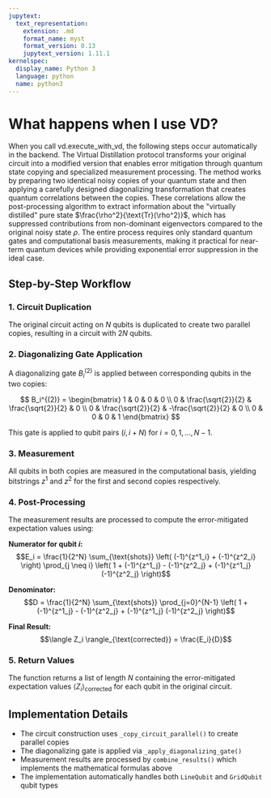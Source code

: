 ```yaml
---
jupytext:
  text_representation:
    extension: .md
    format_name: myst
    format_version: 0.13
    jupytext_version: 1.11.1
kernelspec:
  display_name: Python 3
  language: python
  name: python3
---
```


# What happens when I use VD?

When you call vd.execute_with_vd, the following steps occur automatically in the backend. The Virtual Distillation protocol transforms your original circuit into a modified version that enables error mitigation through quantum state copying and specialized measurement processing. The method works by preparing two identical noisy copies of your quantum state and then applying a carefully designed diagonalizing transformation that creates quantum correlations between the copies. These correlations allow the post-processing algorithm to extract information about the "virtually distilled" pure state $\frac{\rho^2}{\text{Tr}(\rho^2)}$, which has suppressed contributions from non-dominant eigenvectors compared to the original noisy state $\rho$. The entire process requires only standard quantum gates and computational basis measurements, making it practical for near-term quantum devices while providing exponential error suppression in the ideal case.

## Step-by-Step Workflow

### 1. Circuit Duplication
The original circuit acting on $N$ qubits is duplicated to create two parallel copies, resulting in a circuit with $2N$ qubits.

### 2. Diagonalizing Gate Application
A diagonalizing gate $B_i^{(2)}$ is applied between corresponding qubits in the two copies:

$$
B_i^{(2)} =
\begin{bmatrix}
1 & 0                  & 0                   & 0 \\
0 & \frac{\sqrt{2}}{2} &  \frac{\sqrt{2}}{2} & 0 \\
0 & \frac{\sqrt{2}}{2} & -\frac{\sqrt{2}}{2} & 0 \\
0 & 0                  & 0                   & 1
\end{bmatrix}
$$

This gate is applied to qubit pairs $(i, i+N)$ for $i = 0, 1, ..., N-1$.

### 3. Measurement
All qubits in both copies are measured in the computational basis, yielding bitstrings $z^1$ and $z^2$ for the first and second copies respectively.

### 4. Post-Processing
The measurement results are processed to compute the error-mitigated expectation values using:

**Numerator for qubit $i$:**
$$E_i = \frac{1}{2^N} \sum_{\text{shots}} \left( (-1)^{z^1_i} + (-1)^{z^2_i} \right) \prod_{j \neq i} \left( 1 + (-1)^{z^1_j} - (-1)^{z^2_j} + (-1)^{z^1_j} (-1)^{z^2_j} \right)$$

**Denominator:**
$$D = \frac{1}{2^N} \sum_{\text{shots}} \prod_{j=0}^{N-1} \left( 1 + (-1)^{z^1_j} - (-1)^{z^2_j} + (-1)^{z^1_j} (-1)^{z^2_j} \right)$$

**Final Result:**
$$\langle Z_i \rangle_{\text{corrected}} = \frac{E_i}{D}$$

### 5. Return Values
The function returns a list of length $N$ containing the error-mitigated expectation values $\langle Z_i \rangle_{\text{corrected}}$ for each qubit in the original circuit.

## Implementation Details

- The circuit construction uses `_copy_circuit_parallel()` to create parallel copies
- The diagonalizing gate is applied via `_apply_diagonalizing_gate()` 
- Measurement results are processed by `combine_results()` which implements the mathematical formulas above
- The implementation automatically handles both `LineQubit` and `GridQubit` qubit types